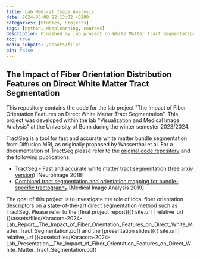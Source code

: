 ```yaml
---
title: Lab Medical Image Analysis
date: 2024-03-08 22:13:02 +0200
categories: [Studies, Projects]
tags: [python, deeplearning, courses]
description: Finished my lab project on White Matter Tract Segmentation.
toc: true
media_subpath: /assets/files
pin: false
---
```


## The Impact of Fiber Orientation Distribution Features on Direct White Matter Tract Segmentation

This repository contains the code for the lab project "The Impact of Fiber Orientation Features on Direct White Matter Tract Segmentation". This project was developed within the lab "Visualization and Medical Image Analysis" at the University of Bonn during the winter semester 2023/2024.

TractSeg is a tool for fast and accurate white matter bundle segmentation from Diffusion MRI, as originally proposed by Wasserthal et al. For a documentation of TractSeg please refer to the [original code repository](https://github.com/MIC-DKFZ/TractSeg) and the following publications:

* [TractSeg - Fast and accurate white matter tract segmentation](https://doi.org/10.1016/j.neuroimage.2018.07.070) ([free arxiv version](https://arxiv.org/abs/1805.07103))
[NeuroImage 2018]
* [Combined tract segmentation and orientation mapping for bundle-specific tractography](https://www.sciencedirect.com/science/article/pii/S136184151930101X)
[Medical Image Analysis 2019]

The goal of this project is to investigate the role of local fiber orientation descriptors on a state-of-the-art direct segmentation method such as TractSeg. Please refer to the [final project report]({{ site.url | relative_url }}/assets/files/Karacora-2024-Lab_Report__The_Impact_of_Fiber_Orientation_Features_on_Direct_White_Matter_Tract_Segmentation.pdf) and the [presentation slides]({{ site.url | relative_url }}/assets/files/Karacora-2024-Lab_Presentation__The_Impact_of_Fiber_Orientation_Features_on_Direct_White_Matter_Tract_Segmentation.pdf)
